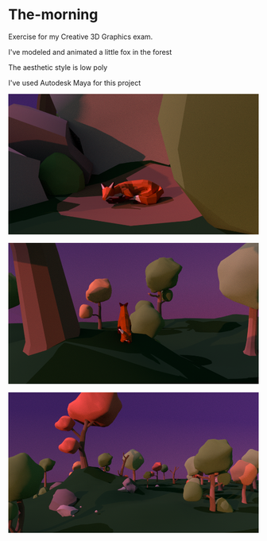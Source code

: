 # The-morning
Exercise for my Creative 3D Graphics exam. 

I've modeled and animated a little fox in the forest

The aesthetic style is low poly

I've used Autodesk Maya for this project

![](https://github.com/ElisaLunardelli369/The-morning/blob/main/Screenshot/SCENA.0003.png)

![](https://github.com/ElisaLunardelli369/The-morning/blob/main/Screenshot/SCENA.0058.png)

![](https://github.com/ElisaLunardelli369/The-morning/blob/main/Screenshot/SCENA.0090.png)




